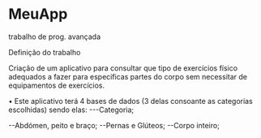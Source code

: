 # MeuApp
trabalho de prog. avançada


 
Definição do trabalho

Criação de um aplicativo para consultar que tipo de exercícios físico 
adequados a fazer para especificas partes do corpo sem necessitar de equipamentos de exercícios.

•	Este aplicativo terá 4 bases de dados (3 delas consoante as categorias escolhidas) sendo elas:
---Categoria;

--Abdómen, peito e braço;
--Pernas e Glúteos;
--Corpo inteiro;
